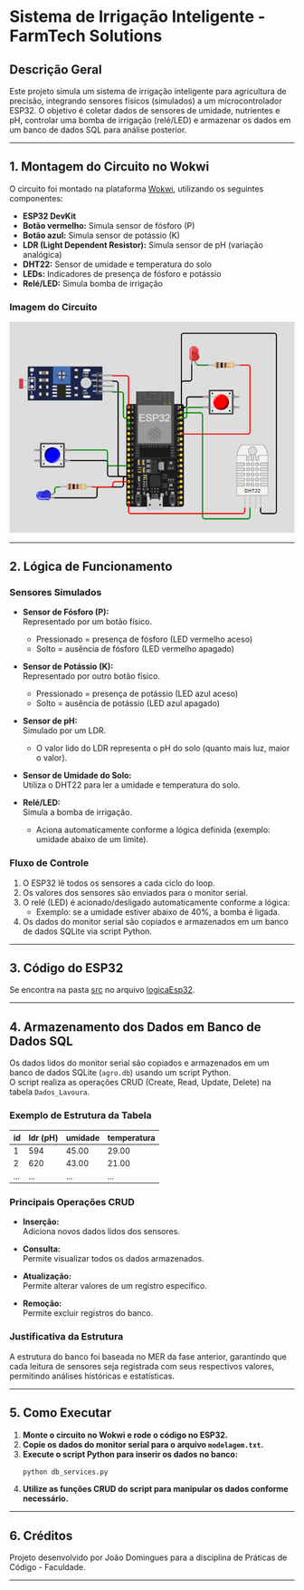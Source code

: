# Sistema de Irrigação Inteligente - FarmTech Solutions

## Descrição Geral

Este projeto simula um sistema de irrigação inteligente para agricultura de precisão, integrando sensores físicos (simulados) a um microcontrolador ESP32. O objetivo é coletar dados de sensores de umidade, nutrientes e pH, controlar uma bomba de irrigação (relé/LED) e armazenar os dados em um banco de dados SQL para análise posterior.

---

## 1. Montagem do Circuito no Wokwi

O circuito foi montado na plataforma [Wokwi](https://wokwi.com/), utilizando os seguintes componentes:

- **ESP32 DevKit**
- **Botão vermelho:** Simula sensor de fósforo (P)
- **Botão azul:** Simula sensor de potássio (K)
- **LDR (Light Dependent Resistor):** Simula sensor de pH (variação analógica)
- **DHT22:** Sensor de umidade e temperatura do solo
- **LEDs:** Indicadores de presença de fósforo e potássio
- **Relé/LED:** Simula bomba de irrigação

### Imagem do Circuito

![Circuito Montado](Assets/circuito.png)

---

## 2. Lógica de Funcionamento

### Sensores Simulados

- **Sensor de Fósforo (P):**  
  Representado por um botão físico.  
  - Pressionado = presença de fósforo (LED vermelho aceso)
  - Solto = ausência de fósforo (LED vermelho apagado)

- **Sensor de Potássio (K):**  
  Representado por outro botão físico.  
  - Pressionado = presença de potássio (LED azul aceso)
  - Solto = ausência de potássio (LED azul apagado)

- **Sensor de pH:**  
  Simulado por um LDR.  
  - O valor lido do LDR representa o pH do solo (quanto mais luz, maior o valor).

- **Sensor de Umidade do Solo:**  
  Utiliza o DHT22 para ler a umidade e temperatura do solo.

- **Relé/LED:**  
  Simula a bomba de irrigação.  
  - Aciona automaticamente conforme a lógica definida (exemplo: umidade abaixo de um limite).

### Fluxo de Controle

1. O ESP32 lê todos os sensores a cada ciclo do loop.
2. Os valores dos sensores são enviados para o monitor serial.
3. O relé (LED) é acionado/desligado automaticamente conforme a lógica:
   - Exemplo: se a umidade estiver abaixo de 40%, a bomba é ligada.
4. Os dados do monitor serial são copiados e armazenados em um banco de dados SQLite via script Python.

---

## 3. Código do ESP32

Se encontra na pasta [src](src/) no arquivo [logicaEsp32](src/logicaEsp32.ino).

---

## 4. Armazenamento dos Dados em Banco de Dados SQL

Os dados lidos do monitor serial são copiados e armazenados em um banco de dados SQLite (`agro.db`) usando um script Python.  
O script realiza as operações CRUD (Create, Read, Update, Delete) na tabela `Dados_Lavoura`.

### Exemplo de Estrutura da Tabela

| id | ldr (pH) | umidade | temperatura |
|----|----------|---------|-------------|
| 1  |   594    |  45.00  |   29.00     |
| 2  |   620    |  43.00  |   21.00     |
|... |   ...    |  ...    |   ...       |

### Principais Operações CRUD

- **Inserção:**  
  Adiciona novos dados lidos dos sensores.

- **Consulta:**  
  Permite visualizar todos os dados armazenados.

- **Atualização:**  
  Permite alterar valores de um registro específico.

- **Remoção:**  
  Permite excluir registros do banco.

### Justificativa da Estrutura

A estrutura do banco foi baseada no MER da fase anterior, garantindo que cada leitura de sensores seja registrada com seus respectivos valores, permitindo análises históricas e estatísticas.

---

## 5. Como Executar

1. **Monte o circuito no Wokwi e rode o código no ESP32.**
2. **Copie os dados do monitor serial para o arquivo `modelagem.txt`.**
3. **Execute o script Python para inserir os dados no banco:**
   ```sh
   python db_services.py
   ```
4. **Utilize as funções CRUD do script para manipular os dados conforme necessário.**

---

## 6. Créditos

Projeto desenvolvido por João Domingues para a disciplina de Práticas de Código - Faculdade.

---

